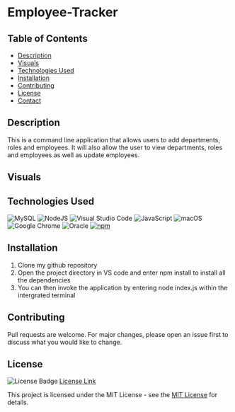 # Employee-Tracker

## Table of Contents

* [Description](#description)
* [Visuals](#visuals)
* [Technologies Used](#technologies-used)
* [Installation](#installation)
* [Contributing](#contributing)
* [License](#license)
* [Contact](#contact)

## Description

This is a command line application that allows users to add departments, roles and employees. It will also allow the user to view departments, roles and employees as well as update employees. 

## Visuals


## Technologies Used
![MySQL](https://img.shields.io/badge/mysql-%2300f.svg?style=for-the-badge&logo=mysql&logoColor=white)
![NodeJS](https://img.shields.io/badge/node.js-6DA55F?style=for-the-badge&logo=node.js&logoColor=white)
![Visual Studio Code](https://img.shields.io/badge/Visual%20Studio%20Code-0078d7.svg?style=for-the-badge&logo=visual-studio-code&logoColor=white)
![JavaScript](https://img.shields.io/badge/javascript-%23323330.svg?style=for-the-badge&logo=javascript&logoColor=%23F7DF1E)
![macOS](https://img.shields.io/badge/mac%20os-000000?style=for-the-badge&logo=macos&logoColor=F0F0F0)
![Google Chrome](https://img.shields.io/badge/Google%20Chrome-4285F4?style=for-the-badge&logo=GoogleChrome&logoColor=white)
![Oracle](https://img.shields.io/badge/Oracle-F80000?style=for-the-badge&logo=oracle&logoColor=white)
[![npm](https://badge.fury.io/js/inquirer.svg)](http://badge.fury.io/js/inquirer)

## Installation 
1. Clone my github repository
2. Open the project directory in VS code and enter npm install to install all the dependencies 
3. You can then invoke the application by entering node index.js within the intergrated terminal 

## Contributing

Pull requests are welcome. For major changes, please open an issue first
to discuss what you would like to change.


## License

![License Badge](https://img.shields.io/badge/License-MIT-yellow.svg)
[License Link](https://opensource.org/licenses/MIT)

This project is licensed under the MIT License - see the [MIT License](https://opensource.org/licenses/MIT) for details.

